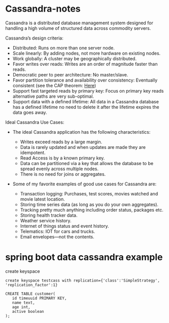 # Cassandra-notes
Cassandra is a distributed database management system designed for handling a high volume of structured data across commodity servers.

Cassandra’s design criteria:

  - Distributed: Runs on more than one server node.
  - Scale linearly: By adding nodes, not more hardware on existing nodes.
  - Work globally: A cluster may be geographically distributed.
  - Favor writes over reads: Writes are an order of magnitude faster than reads.
  - Democratic peer to peer architecture: No master/slave.
  - Favor partition tolerance and availability over consistency: Eventually consistent (see the CAP theorem: [Here](https://en.wikipedia.org/wiki/CAP_theorem.))
  - Support fast targeted reads by primary key: Focus on primary key reads alternative paths are very sub-optimal.
  - Support data with a defined lifetime: All data in a Cassandra database has a defined lifetime no need to delete it after the lifetime expires the data goes away.

Ideal Cassandra Use Cases:

  - The ideal Cassandra application has the following characteristics:

    - Writes exceed reads by a large margin.
    - Data is rarely updated and when updates are made they are idempotent.
    - Read Access is by a known primary key.
    - Data can be partitioned via a key that allows the database to be spread evenly across multiple nodes.
    - There is no need for joins or aggregates.

  - Some of my favorite examples of good use cases for Cassandra are:

    - Transaction logging: Purchases, test scores, movies watched and movie latest location.
    - Storing time series data (as long as you do your own aggregates).
    - Tracking pretty much anything including order status, packages etc.
    - Storing health tracker data.
    - Weather service history.
    - Internet of things status and event history.
    - Telematics: IOT for cars and trucks.
    - Email envelopes—not the contents.
    
# spring boot data cassandra example

create keyspace 

```
create keyspace testcass with replication={'class':'SimpleStrategy', 'replication_factor':1}

CREATE TABLE customer(
   id timeuuid PRIMARY KEY,
   name text,
   age int,
   active boolean
);
```
